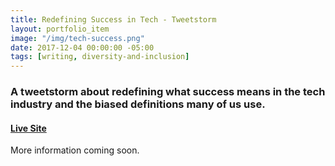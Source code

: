 ```yaml
---
title: Redefining Success in Tech - Tweetstorm
layout: portfolio_item
image: "/img/tech-success.png"
date: 2017-12-04 00:00:00 -05:00
tags: [writing, diversity-and-inclusion]
---
```


### A tweetstorm about redefining what success means in the tech industry and the biased definitions many of us use.
#### [Live Site](https://twitter.com/sublimemarch/status/937763743848681472)

More information coming soon.
